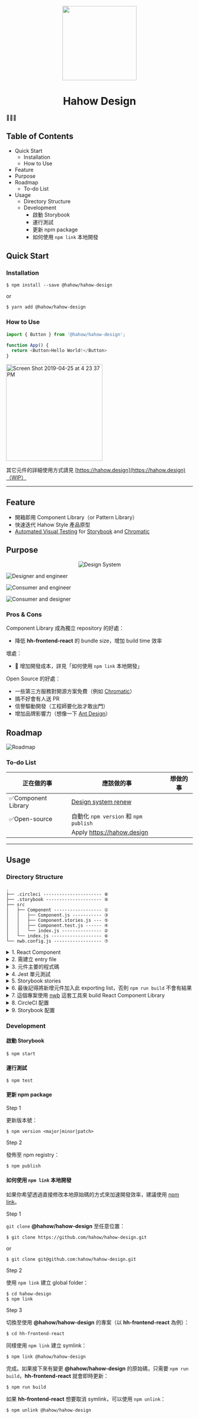 <p align="center">
  <a href="https://hahow.design">
    <img width="200" src="https://user-images.githubusercontent.com/559351/56355239-65e0c300-6208-11e9-894d-67c09156aec9.png">
  </a>
</p>

<h1 align="center">Hahow Design</h1>

🚧🚧🚧

## Table of Contents

* Quick Start
  * Installation
  * How to Use
* Feature
* Purpose
* Roadmap
  * To-do List
* Usage
  * Directory Structure
  * Development
    * 啟動 Storybook
    * 運行測試
    * 更新 npm package
    * 如何使用 `npm link` 本地開發

## Quick Start

### Installation

```
$ npm install --save @hahow/hahow-design
```

or

```
$ yarn add @hahow/hahow-design
```

### How to Use

```js
import { Button } from '@hahow/hahow-design';

function App() {
  return <Button>Hello World!</Button>
}
```

<img width="260" alt="Screen Shot 2019-04-25 at 4 23 37 PM" src="https://user-images.githubusercontent.com/559351/56721156-e195bf00-6776-11e9-93e4-86d9c0e6cd80.png">

其它元件的詳細使用方式請見 [https://hahow.design](https://hahow.design)（WIP）

---

## Feature

* 開箱即用 Component Library（or Pattern Library）
* 快速迭代 Hahow Style 產品原型
* [Automated Visual Testing](https://storybook.js.org/docs/testing/automated-visual-testing/) for [Storybook](https://storybook.js.org/) and [Chromatic](https://www.chromaticqa.com/)

## Purpose

<p align="center">
  <img src="https://user-images.githubusercontent.com/559351/56781700-9fbc5580-6816-11e9-97db-3617e428fc78.png" alt="Design System">
</p>

![Designer and engineer](https://user-images.githubusercontent.com/559351/56781764-da25f280-6816-11e9-984b-7f709764127f.png)

![Consumer and engineer](https://user-images.githubusercontent.com/559351/56781765-db571f80-6816-11e9-99ac-205d9c3da33b.png)

![Consumer and designer](https://user-images.githubusercontent.com/559351/56781768-dc884c80-6816-11e9-9dc5-73e81e6725a2.png)

### Pros & Cons

Component Library 成為獨立 repository 的好處：

* 降低 **hh-frontend-react** 的 bundle size，增加 build time 效率

壞處：

* 🚧 增加開發成本，詳見「如何使用 `npm link` 本地開發」

Open Source 的好處：

* 一些第三方服務對開源方案免費（例如 [Chromatic](https://www.chromaticqa.com/)）
* 搞不好會有人送 PR
* 信譽驅動開發（工程師要化妝才敢出門）
* 增加品牌影響力（想像一下 [Ant Design](https://ant.design/)）

## Roadmap

![Roadmap](https://user-images.githubusercontent.com/559351/56786069-2e869d80-682a-11e9-970a-8c9779859503.png)

### To-do List

| 正在做的事 | 應該做的事 | 想做的事 |
| --- | --- | --- |
| ✅Component Library | [Design system renew](https://paper.dropbox.com/doc/Design-system-renew--AcI16u6sqkdJSLGzMylM6j1cAg-Pb5lMXAcTLHfHQ2RagjkP) | |
| ✅Open-source | 自動化 `npm version` 和 `npm publish` | |
| | Apply https://hahow.design |

---

## Usage

### Directory Structure

```
.
├── .circleci ---------------------- ⑧
├── .storybook --------------------- ⑨
├── src
│   ├── Component ------------------ ①
│   │   ├── Component.js ----------- ③
│   │   ├── Component.stories.js --- ⑤
│   │   ├── Component.test.js ------ ④
│   │   └── index.js --------------- ②
│   └── index.js ------------------- ⑥
└── nwb.config.js ------------------ ⑦
```

<details>
  <summary>1. React Component</summary>
  <ul>
    <li>資料夾名稱採用 Pascal Case 命名法（例如：PrimaryButton）</li>
  </ul>
</details>
<details>
  <summary>2. 需建立 entry file</summary>
  <pre>
    export { default } from './Component';
  </pre>
</details>
<details>
  <summary>3. 元件主要的程式碼</summary>
</details>
<details>
  <summary>4. Jest 單元測試</summary>
  <ul>
    <li>檔名後輟 <b>*.test.js</b></li>
  </ul>
</details>
<details>
  <summary>5. Storybook stories</summary>
  <ul>
    <li>檔名後輟 <b>*.stories.js</b></li>
    <li>Chromatic 依據此檔做 visual testing</li>
  </ul>
</details>
<details>
  <summary>6. 最後記得將新增元件加入此 exporting list，否則 <code>npm run build</code> 不會有結果</summary>
  <ul>
    <li>檔名後輟 <b>*.stories.js</b></li>
    <li>Chromatic 依據此檔做 visual testing</li>
  </ul>
</details>
<details>
  <summary>7. 這個專案使用 <a href="https://github.com/insin/nwb">nwb</a> 這套工具來 build React Component Library</summary>
</details>
<details>
  <summary>8. CircleCI 配置</summary>
</details>
<details>
  <summary>9. Storybook 配置</summary>
</details>

### Development

#### 啟動 Storybook

```
$ npm start
```

#### 運行測試

```
$ npm test
```

#### 更新 npm package

Step 1

更新版本號：

```
$ npm version <major|minor|patch>
```

Step 2

發佈至 npm registry：

```
$ npm publish
```

#### 如何使用 `npm link` 本地開發

如果你希望透過直接修改本地原始碼的方式來加速開發效率，建議使用 [npm link](https://docs.npmjs.com/cli/link.html)。

Step 1

`git clone` **@hahow/hahow-design** 至任意位置：

```
$ git clone https://github.com/hahow/hahow-design.git
```

or

```
$ git clone git@github.com:hahow/hahow-design.git
```

Step 2

使用 `npm link` 建立 global folder：

```
$ cd hahow-design
$ npm link
```

Step 3

切換至使用 **@hahow/hahow-design** 的專案（以 **hh-frontend-react** 為例）：

```
$ cd hh-frontend-react
```

同樣使用 `npm link` 建立 symlink：

```
$ npm link @hahow/hahow-design
```

完成。如果接下來有變更 **@hahow/hahow-design** 的原始碼，只需要 `npm run build`，**hh-frontend-react** 就會即時更新：

```
$ npm run build
```

如果 **hh-frontend-react** 想要取消 symlink，可以使用 `npm unlink`：

```
$ npm unlink @hahow/hahow-design
```
